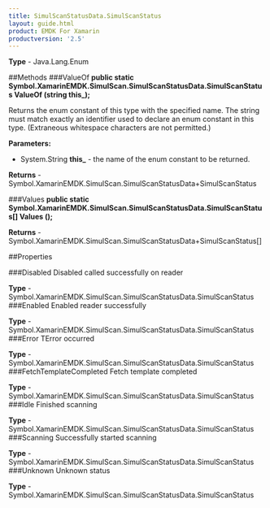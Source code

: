 ```yaml
---
title: SimulScanStatusData.SimulScanStatus
layout: guide.html 
product: EMDK For Xamarin 
productversion: '2.5' 
---
```



**Type** - Java.Lang.Enum

##Methods
###ValueOf
**public static Symbol.XamarinEMDK.SimulScan.SimulScanStatusData.SimulScanStatus ValueOf (string this_);**

Returns the enum constant of this type with the specified name. The string must match exactly an identifier used to declare an enum constant in this type. (Extraneous whitespace characters are not permitted.)

**Parameters:** 

* System.String **this_** -  the name of the enum constant to be returned.

**Returns** - Symbol.XamarinEMDK.SimulScan.SimulScanStatusData+SimulScanStatus

###Values
**public static Symbol.XamarinEMDK.SimulScan.SimulScanStatusData.SimulScanStatus[] Values ();**




**Returns** - Symbol.XamarinEMDK.SimulScan.SimulScanStatusData+SimulScanStatus[]

##Properties

###Disabled
Disabled called successfully on reader

**Type** - Symbol.XamarinEMDK.SimulScan.SimulScanStatusData.SimulScanStatus
###Enabled
Enabled reader successfully

**Type** - Symbol.XamarinEMDK.SimulScan.SimulScanStatusData.SimulScanStatus
###Error
TError occurred

**Type** - Symbol.XamarinEMDK.SimulScan.SimulScanStatusData.SimulScanStatus
###FetchTemplateCompleted
Fetch template completed

**Type** - Symbol.XamarinEMDK.SimulScan.SimulScanStatusData.SimulScanStatus
###Idle
Finished scanning

**Type** - Symbol.XamarinEMDK.SimulScan.SimulScanStatusData.SimulScanStatus
###Scanning
Successfully started scanning

**Type** - Symbol.XamarinEMDK.SimulScan.SimulScanStatusData.SimulScanStatus
###Unknown
Unknown status

**Type** - Symbol.XamarinEMDK.SimulScan.SimulScanStatusData.SimulScanStatus


